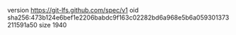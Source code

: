 version https://git-lfs.github.com/spec/v1
oid sha256:473b124e6bef1e2206babdc9f163c02282bd6a968e5b6a059301373211591a50
size 1940
